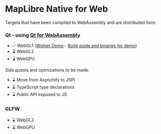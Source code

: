 # MapLibre Native for Web


Targets that have been compiled to WebAssembly and are distributed here:

### Qt - using [Qt for WebAssembly](https://doc.qt.io/qt-6/wasm.html)
- ✅ WebGL1 ([Widget Demo](https://maplibre-native-wasm-dist.pages.dev/qt-opengl2/) - [Build guide and binaries for demo](https://github.com/birkskyum/maplibre-native-wasm-dist/tree/main/qt-opengl2))
- ⌛ WebGL2
- ⌛ WebGPU

Side quests and optmizations to be made:
- ⌛ Move from Asynchify to JSPI
- ⌛ TypeScript type declarations
- ⌛ Public API exposed to JS

### GLFW
- ⌛ WebGL2
- ⌛ WebGPU


